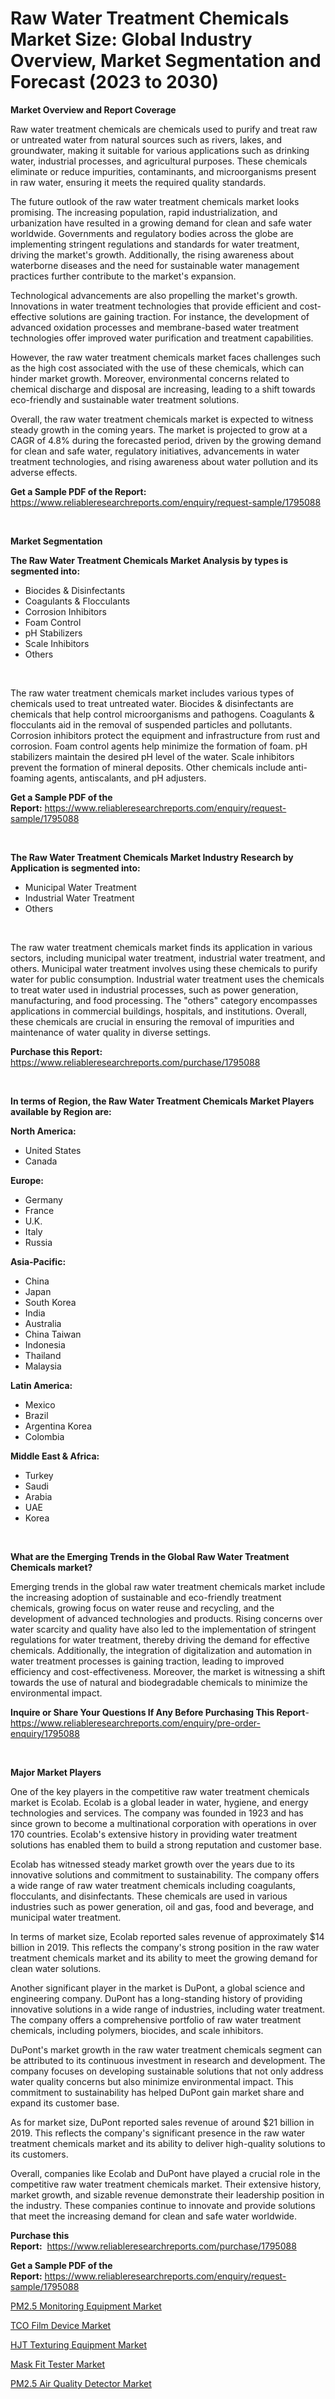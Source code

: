 <p><h1>Raw Water Treatment Chemicals Market Size: Global Industry Overview, Market Segmentation and Forecast (2023 to 2030)</h1></p><p><strong>Market Overview and Report Coverage</strong></p>
<p><p>Raw water treatment chemicals are chemicals used to purify and treat raw or untreated water from natural sources such as rivers, lakes, and groundwater, making it suitable for various applications such as drinking water, industrial processes, and agricultural purposes. These chemicals eliminate or reduce impurities, contaminants, and microorganisms present in raw water, ensuring it meets the required quality standards.</p><p>The future outlook of the raw water treatment chemicals market looks promising. The increasing population, rapid industrialization, and urbanization have resulted in a growing demand for clean and safe water worldwide. Governments and regulatory bodies across the globe are implementing stringent regulations and standards for water treatment, driving the market's growth. Additionally, the rising awareness about waterborne diseases and the need for sustainable water management practices further contribute to the market's expansion.</p><p>Technological advancements are also propelling the market's growth. Innovations in water treatment technologies that provide efficient and cost-effective solutions are gaining traction. For instance, the development of advanced oxidation processes and membrane-based water treatment technologies offer improved water purification and treatment capabilities.</p><p>However, the raw water treatment chemicals market faces challenges such as the high cost associated with the use of these chemicals, which can hinder market growth. Moreover, environmental concerns related to chemical discharge and disposal are increasing, leading to a shift towards eco-friendly and sustainable water treatment solutions.</p><p>Overall, the raw water treatment chemicals market is expected to witness steady growth in the coming years. The market is projected to grow at a CAGR of 4.8% during the forecasted period, driven by the growing demand for clean and safe water, regulatory initiatives, advancements in water treatment technologies, and rising awareness about water pollution and its adverse effects.</p></p>
<p><strong>Get a Sample PDF of the Report:</strong> <a href="https://www.reliableresearchreports.com/enquiry/request-sample/1795088">https://www.reliableresearchreports.com/enquiry/request-sample/1795088</a></p>
<p>&nbsp;</p>
<p><strong>Market Segmentation</strong></p>
<p><strong>The Raw Water Treatment Chemicals Market Analysis by types is segmented into:</strong></p>
<p><ul><li>Biocides & Disinfectants</li><li>Coagulants & Flocculants</li><li>Corrosion Inhibitors</li><li>Foam Control</li><li>pH Stabilizers</li><li>Scale Inhibitors</li><li>Others</li></ul></p>
<p>&nbsp;</p>
<p><p>The raw water treatment chemicals market includes various types of chemicals used to treat untreated water. Biocides & disinfectants are chemicals that help control microorganisms and pathogens. Coagulants & flocculants aid in the removal of suspended particles and pollutants. Corrosion inhibitors protect the equipment and infrastructure from rust and corrosion. Foam control agents help minimize the formation of foam. pH stabilizers maintain the desired pH level of the water. Scale inhibitors prevent the formation of mineral deposits. Other chemicals include anti-foaming agents, antiscalants, and pH adjusters.</p></p>
<p><strong>Get a Sample PDF of the Report:</strong>&nbsp;<a href="https://www.reliableresearchreports.com/enquiry/request-sample/1795088">https://www.reliableresearchreports.com/enquiry/request-sample/1795088</a></p>
<p>&nbsp;</p>
<p><strong>The Raw Water Treatment Chemicals Market Industry Research by Application is segmented into:</strong></p>
<p><ul><li>Municipal Water Treatment</li><li>Industrial Water Treatment</li><li>Others</li></ul></p>
<p>&nbsp;</p>
<p><p>The raw water treatment chemicals market finds its application in various sectors, including municipal water treatment, industrial water treatment, and others. Municipal water treatment involves using these chemicals to purify water for public consumption. Industrial water treatment uses the chemicals to treat water used in industrial processes, such as power generation, manufacturing, and food processing. The "others" category encompasses applications in commercial buildings, hospitals, and institutions. Overall, these chemicals are crucial in ensuring the removal of impurities and maintenance of water quality in diverse settings.</p></p>
<p><strong>Purchase this Report:</strong>&nbsp; <a href="https://www.reliableresearchreports.com/purchase/1795088">https://www.reliableresearchreports.com/purchase/1795088</a></p>
<p>&nbsp;</p>
<p><strong>In terms of Region, the Raw Water Treatment Chemicals Market Players available by Region are:</strong></p>
<p>
    <p> <strong> North America: </strong>
        <ul>
            <li>United States</li>
            <li>Canada</li>
        </ul>
        </p> 
    <p> <strong> Europe: </strong>
        <ul>
            <li>Germany</li>
            <li>France</li>
            <li>U.K.</li>
            <li>Italy</li>
            <li>Russia</li>
        </ul>
        </p> 
    <p> <strong> Asia-Pacific: </strong>
        <ul>
            <li>China</li>
            <li>Japan</li>
            <li>South Korea</li>
            <li>India</li>
            <li>Australia</li>
            <li>China Taiwan</li>
            <li>Indonesia</li>
            <li>Thailand</li>
            <li>Malaysia</li>
        </ul>
        </p> 
    <p> <strong> Latin America: </strong>
        <ul>
            <li>Mexico</li>
            <li>Brazil</li>
            <li>Argentina Korea</li>
            <li>Colombia</li>
        </ul>
        </p> 
    <p> <strong> Middle East & Africa: </strong>
        <ul>
            <li>Turkey</li>
            <li>Saudi</li>
            <li>Arabia</li>
            <li>UAE</li>
            <li>Korea</li>
        </ul>
    </p>
    </p>
<p>&nbsp;</p>
<p><strong>What are the Emerging Trends in the Global Raw Water Treatment Chemicals market?</strong></p>
<p><p>Emerging trends in the global raw water treatment chemicals market include the increasing adoption of sustainable and eco-friendly treatment chemicals, growing focus on water reuse and recycling, and the development of advanced technologies and products. Rising concerns over water scarcity and quality have also led to the implementation of stringent regulations for water treatment, thereby driving the demand for effective chemicals. Additionally, the integration of digitalization and automation in water treatment processes is gaining traction, leading to improved efficiency and cost-effectiveness. Moreover, the market is witnessing a shift towards the use of natural and biodegradable chemicals to minimize the environmental impact.</p></p>
<p><strong>Inquire or Share Your Questions If Any Before Purchasing This Report</strong>- <a href="https://www.reliableresearchreports.com/enquiry/pre-order-enquiry/1795088">https://www.reliableresearchreports.com/enquiry/pre-order-enquiry/1795088</a></p>
<p>&nbsp;</p>
<p><strong>Major Market Players</strong></p>
<p><p>One of the key players in the competitive raw water treatment chemicals market is Ecolab. Ecolab is a global leader in water, hygiene, and energy technologies and services. The company was founded in 1923 and has since grown to become a multinational corporation with operations in over 170 countries. Ecolab's extensive history in providing water treatment solutions has enabled them to build a strong reputation and customer base.</p><p>Ecolab has witnessed steady market growth over the years due to its innovative solutions and commitment to sustainability. The company offers a wide range of raw water treatment chemicals including coagulants, flocculants, and disinfectants. These chemicals are used in various industries such as power generation, oil and gas, food and beverage, and municipal water treatment.</p><p>In terms of market size, Ecolab reported sales revenue of approximately $14 billion in 2019. This reflects the company's strong position in the raw water treatment chemicals market and its ability to meet the growing demand for clean water solutions.</p><p>Another significant player in the market is DuPont, a global science and engineering company. DuPont has a long-standing history of providing innovative solutions in a wide range of industries, including water treatment. The company offers a comprehensive portfolio of raw water treatment chemicals, including polymers, biocides, and scale inhibitors.</p><p>DuPont's market growth in the raw water treatment chemicals segment can be attributed to its continuous investment in research and development. The company focuses on developing sustainable solutions that not only address water quality concerns but also minimize environmental impact. This commitment to sustainability has helped DuPont gain market share and expand its customer base.</p><p>As for market size, DuPont reported sales revenue of around $21 billion in 2019. This reflects the company's significant presence in the raw water treatment chemicals market and its ability to deliver high-quality solutions to its customers.</p><p>Overall, companies like Ecolab and DuPont have played a crucial role in the competitive raw water treatment chemicals market. Their extensive history, market growth, and sizable revenue demonstrate their leadership position in the industry. These companies continue to innovate and provide solutions that meet the increasing demand for clean and safe water worldwide.</p></p>
<p><strong>Purchase this Report:</strong>&nbsp;&nbsp;<a href="https://www.reliableresearchreports.com/purchase/1795088">https://www.reliableresearchreports.com/purchase/1795088</a></p>
<p></p>
<p><strong>Get a Sample PDF of the Report:</strong>&nbsp;<a href="https://www.reliableresearchreports.com/enquiry/request-sample/1795088">https://www.reliableresearchreports.com/enquiry/request-sample/1795088</a></p>
<p><p><a href="https://medium.com/@jamesromero59/pm2-5-monitoring-equipment-market-competitive-analysis-market-trends-and-forecast-to-2030-3dbbce345fac">PM2.5 Monitoring Equipment Market</a></p><p><a href="https://medium.com/@juansmith1961/tco-film-device-market-insight-market-trends-growth-forecasted-from-2023-to-2030-6ea3dbf9c7ca">TCO Film Device Market</a></p><p><a href="https://medium.com/@brandonramos59/hjt-texturing-equipment-market-furnishes-information-on-market-share-market-trends-and-market-93fd8f02804a">HJT Texturing Equipment Market</a></p><p><a href="https://medium.com/@christopherbennett19/mask-fit-tester-market-size-cagr-trends-2024-2030-b9989a1637c2">Mask Fit Tester Market</a></p><p><a href="https://medium.com/@scottford2001/pm2-5-air-quality-detector-market-exploring-market-share-market-trends-and-future-growth-fe8347fbd61d">PM2.5 Air Quality Detector Market</a></p></p>